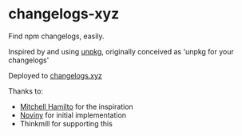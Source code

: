 # changelogs-xyz

Find npm changelogs, easily.

Inspired by and using [unpkg](https://unpkg.com/), originally conceived as 'unpkg for your changelogs'

Deployed to [changelogs.xyz](https://changelogs.xyz/)

Thanks to:

- [Mitchell Hamilto](https://github.com/mitchellhamilton/) for the inspiration
- [Noviny](https://github.com/noviny/) for initial implementation
- Thinkmill for supporting this
